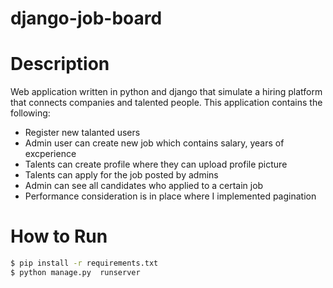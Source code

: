 # django-job-board

# Description
Web application written in python and django that simulate a hiring platform that connects companies and talented people. This application contains the following:
- Register new talanted users
- Admin user can create new job which contains salary, years of excperience
- Talents can create profile where they can upload profile picture
- Talents can apply for the job posted by admins
- Admin can see all candidates who applied to a certain job
- Performance consideration is in place where I implemented pagination


# How to Run
```bash
$ pip install -r requirements.txt
$ python manage.py  runserver
```

